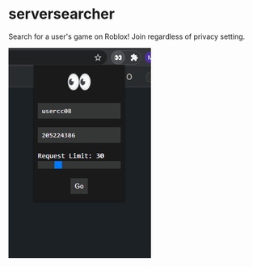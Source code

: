 # serversearcher
Search for a user's game on Roblox!
Join regardless of privacy setting.

![](example.gif)
